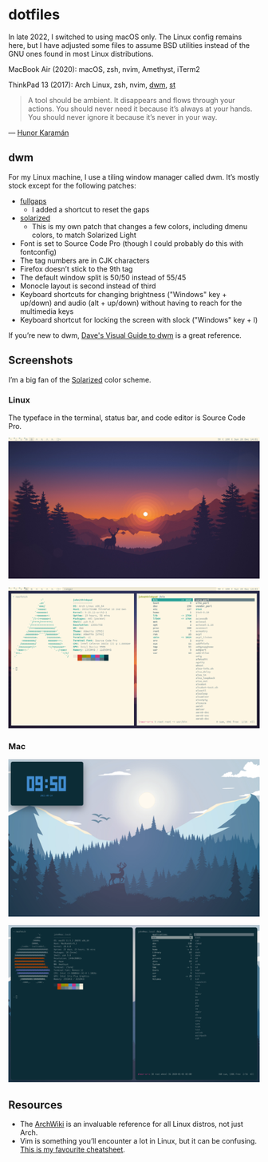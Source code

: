 # dotfiles

In late 2022, I switched to using macOS only. The Linux config remains here,
but I have adjusted some files to assume BSD utilities instead of the GNU
ones found in most Linux distributions.

MacBook Air (2020): macOS, zsh, nvim, Amethyst, iTerm2

ThinkPad 13 (2017): Arch Linux, zsh, nvim, [dwm](https://dwm.suckless.org/),
[st](https://st.suckless.org/)

> A tool should be ambient. It disappears and flows through your actions. You
> should never need it because it’s always at your hands. You should never
> ignore it because it’s never in your way.

— [Hunor Karamán](https://archive.hex22.org/wiki/manifesto/)

## dwm

For my Linux machine, I use a tiling window manager called dwm. It’s mostly
stock except for the following patches:

- [fullgaps](https://dwm.suckless.org/patches/fullgaps/)
  - I added a shortcut to reset the gaps
- [solarized](https://github.com/johnjago/dotfiles/blob/main/dwm/patches/dwm-solarized-6.2.diff)
  - This is my own patch that changes a few colors, including dmenu colors, to
    match Solarized Light
- Font is set to Source Code Pro (though I could probably do this with
  fontconfig)
- The tag numbers are in CJK characters
- Firefox doesn’t stick to the 9th tag
- The default window split is 50/50 instead of 55/45
- Monocle layout is second instead of third
- Keyboard shortcuts for changing brightness ("Windows" key + up/down) and
  audio (alt + up/down) without having to reach for the multimedia keys
- Keyboard shortcut for locking the screen with slock ("Windows" key + l)

If you’re new to dwm, [Dave's Visual Guide to dwm](https://ratfactor.com/dwm)
is a great reference.

## Screenshots

I’m a big fan of the [Solarized](https://ethanschoonover.com/solarized/) color
scheme.

### Linux

The typeface in the terminal, status bar, and code editor is Source Code Pro.

![](screenshots/linux-1.png)

![](screenshots/linux-2.png)

### Mac

![](screenshots/mac-1.png)

![](screenshots/mac-2.png)

## Resources

- The [ArchWiki](https://wiki.archlinux.org/title/Table_of_contents) is an
  invaluable reference for all Linux distros, not just Arch.
- Vim is something you’ll encounter a lot in Linux, but it can be confusing.
  [This is my favourite cheatsheet](https://vim.rtorr.com/).
